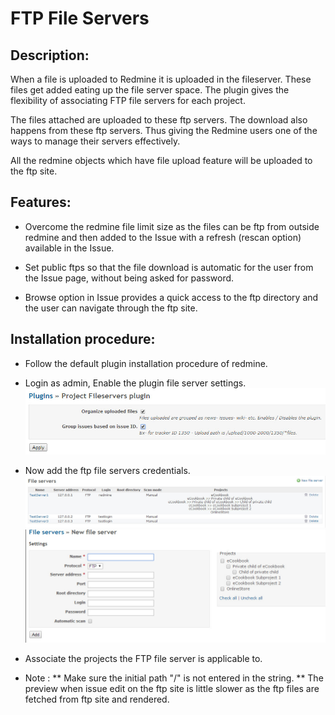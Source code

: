 **FTP File Servers**
========

Description:
--------

When a file is uploaded to Redmine it is uploaded in the fileserver.
These files get added eating up the file server space.
The plugin gives the flexibility of associating FTP file servers for each project.

The files attached are uploaded to these ftp servers. The download also happens from these ftp servers.
Thus giving the Redmine users one of the ways to manage their servers effectively.

All the redmine objects which have file upload feature will be uploaded to the ftp site.

Features:
--------

* Overcome the redmine file limit size as the files can be ftp from outside redmine and then added to the Issue with
  a refresh (rescan option) available in the Issue.

* Set public ftps so that the file download is automatic for the user from the Issue page, without being asked for password.

* Browse option in Issue provides a quick access to the ftp directory and the user can navigate through the ftp site.


Installation procedure:
--------

* Follow the default plugin installation procedure of redmine.

* Login as admin, Enable the plugin file server settings.
	![Admin plugin settings](/file_server_admin.jpg "Admin File Server")

* Now add the ftp file servers credentials.
![File Server List](/file_servers_list.jpg "File Servers")
![File Server New](/file_server_new.jpg "New File Server")

* Associate the projects the FTP file server is applicable to.

* Note : 
** Make sure the initial path "/" is not entered in the string.
** The preview when issue edit on the ftp site is little slower as the ftp files are fetched from ftp site and rendered.
